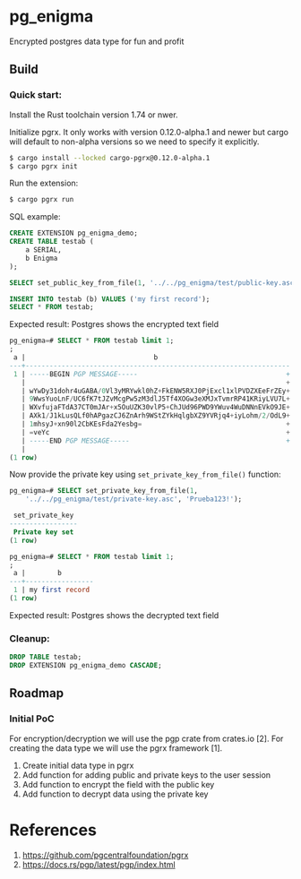 # pg_enigma

Encrypted postgres data type for fun and profit

## Build

### Quick start:

Install the Rust toolchain version 1.74 or nwer.

Initialize pgrx. It only works with version 0.12.0-alpha.1 and newer
but cargo will default to non-alpha versions so we need to specify it
explicitly.

```bash
$ cargo install --locked cargo-pgrx@0.12.0-alpha.1
$ cargo pgrx init
```


Run the extension:

```bash
$ cargo pgrx run
```

SQL example:

```sql
CREATE EXTENSION pg_enigma_demo;
CREATE TABLE testab (
    a SERIAL, 
    b Enigma
);

SELECT set_public_key_from_file(1, '../../pg_enigma/test/public-key.asc'); 

INSERT INTO testab (b) VALUES ('my first record');
SELECT * FROM testab;
```

Expected result: Postgres shows the encrypted text field

```sql
pg_enigma=# SELECT * FROM testab limit 1;
;
 a |                                b                                 
---+------------------------------------------------------------------
 1 | -----BEGIN PGP MESSAGE-----                                     +
   |                                                                 +
   | wYwDy31dohr4uGABA/0Vl3yMRYwkl0hZ+FkENW5RXJ0PjExcl1xlPVDZXEeFrZEy+
   | 9WwsYuoLnF/UC6fK7tJZvMcgPw5zM3dlJ5Tf4XOGw3eXMJxTvmrRP41KRiyLVU7L+
   | WXvfujaFTdA37CT0mJAr+x5OuUZK30vlP5+ChJUd96PWD9YWuv4WuDNNnEVkO9JE+
   | AXk1/J1kLusQLf0hAPgazCJ6ZnArh9WStZYkHqlgbXZ9YVRjq4+iyLohm/2/OdL9+
   | 1mhsyJ+xn90l2CbKEsFda2Yesbg=                                    +
   | =veYc                                                           +
   | -----END PGP MESSAGE-----                                       +
   | 
(1 row)
```

Now provide the private key using `set_private_key_from_file()` function:

```sql
pg_enigma=# SELECT set_private_key_from_file(1, 
	'../../pg_enigma/test/private-key.asc', 'Prueba123!');

 set_private_key 
-----------------
 Private key set
(1 row)

pg_enigma=# SELECT * FROM testab limit 1;
;
 a |        b        
---+-----------------
 1 | my first record
(1 row)

```

Expected result: Postgres shows the decrypted text field


### Cleanup:
```sql
DROP TABLE testab;
DROP EXTENSION pg_enigma_demo CASCADE;
```


## Roadmap

### Initial PoC

For encryption/decryption we will use the pgp crate from crates.io [2].
For creating the data type we will use the pgrx framework [1].

1. Create initial data type in pgrx
2. Add function for adding public and private keys to the user session
3. Add function to encrypt the field with the public key
4. Add function to decrypt data using the private key


# References

1. https://github.com/pgcentralfoundation/pgrx
2. https://docs.rs/pgp/latest/pgp/index.html
